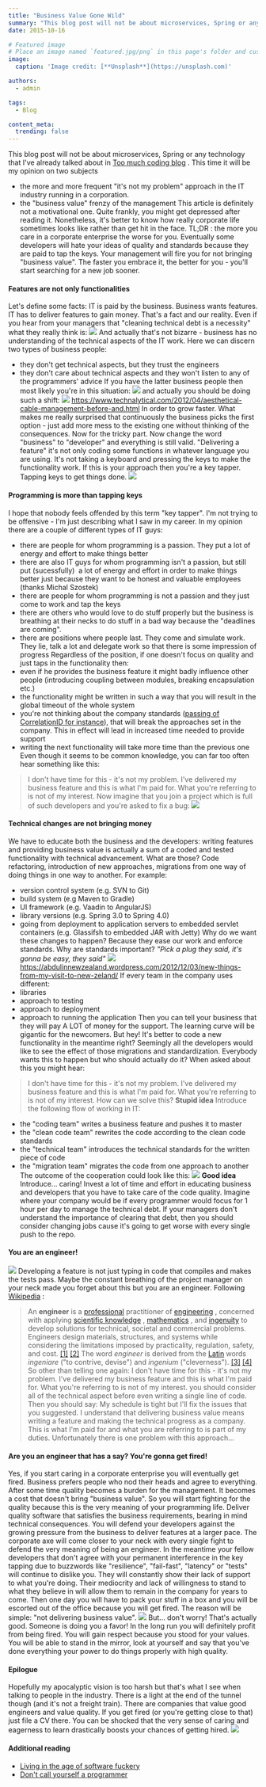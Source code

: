 ```yaml
---
title: "Business Value Gone Wild"
summary: "This blog post will not be about microservices, Spring or any technology that I've already talked about in Too much coding blog ."
date: 2015-10-16

# Featured image
# Place an image named `featured.jpg/png` in this page's folder and customize its options here.
image:
  caption: 'Image credit: [**Unsplash**](https://unsplash.com)'

authors:
  - admin

tags:
  - Blog

content_meta:
  trending: false
---
```

This blog post will not be about microservices, Spring or any technology that I've already talked about in
[Too much coding blog](https://toomuchcoding.blogspot.com/)
. This time it will be my opinion on two subjects
- the more and more frequent "it's not my problem" approach in the IT industry running in a corporation.
- the "business value" frenzy of the management
This article is definitely not a motivational one. Quite frankly, you might get depressed after reading it. Nonetheless, it's better to know how really corporate life sometimes looks like rather than get hit in the face.
TL;DR : the more you care in a corporate enterprise the worse for you. Eventually some developers will hate your ideas of quality and standards because they are paid to tap the keys. Your management will fire you for not bringing "business value". The faster you embrace it, the better for you - you'll start searching for a new job sooner.
[]()
#### Features are not only functionalities
Let's define some facts: IT is paid by the business. Business wants features. IT has to deliver features to gain money. That's a fact and our reality. Even if you hear from your managers that "cleaning technical debt is a necessity" what they really think is:
[![](https://4.bp.blogspot.com/-htlLzbCyZro/Vh6fjoKG5iI/AAAAAAABILw/_zk7wkxqPoU/s320/technical_debt.jpg)](https://4.bp.blogspot.com/-htlLzbCyZro/Vh6fjoKG5iI/AAAAAAABILw/_zk7wkxqPoU/s1600/technical_debt.jpg)
And actually that's not bizarre - business has no understanding of the technical aspects of the IT work. Here we can discern two types of business people:
- they don't get technical aspects, but they trust the engineers
- they don't care about technical aspects and they won't listen to any of the programmers' advice
If you have the latter business people then most likely you're in this situation:
[![](https://3.bp.blogspot.com/-LwS3CWbA0b0/Vh6qyT0FmbI/AAAAAAABIMM/1xY8oezZhFk/s1600/before.jpg)](https://3.bp.blogspot.com/-LwS3CWbA0b0/Vh6qyT0FmbI/AAAAAAABIMM/1xY8oezZhFk/s1600/before.jpg)
and actually you should be doing such a shift:
[![](https://1.bp.blogspot.com/-TCHAm6Q0yT0/Vh6oKJF3mLI/AAAAAAABIMA/pjQoINeQ35c/s320/cable_change.jpg)](https://1.bp.blogspot.com/-TCHAm6Q0yT0/Vh6oKJF3mLI/AAAAAAABIMA/pjQoINeQ35c/s1600/cable_change.jpg)
https://www.technalytical.com/2012/04/aesthetical-cable-management-before-and.html
In order to grow faster. What makes me really surprised that continuously the business picks the first option - just add more mess to the existing one without thinking of the consequences.
Now for the tricky part. Now change the word "business" to "developer" and everything is still valid.
"Delivering a feature" it's not only coding some functions in whatever language you are using. It's not taking a keyboard and pressing the keys to make the functionality work. If this is your approach then you're a key tapper. Tapping keys to get things done.
[![](https://4.bp.blogspot.com/-N9ueTp3dNhI/Vh6sGeO-OUI/AAAAAAABIMY/ZTgNPN9Pras/s320/dunno.jpg)](https://4.bp.blogspot.com/-N9ueTp3dNhI/Vh6sGeO-OUI/AAAAAAABIMY/ZTgNPN9Pras/s1600/dunno.jpg)
#### Programming is more than tapping keys
I hope that nobody feels offended by this term "key tapper". I'm not trying to be offensive - I'm just describing what I saw in my career. In my opinion there are a couple of different types of IT guys:
- there are people for whom programming is a passion. They put a lot of energy and effort to make things better
- there are also IT guys for whom programming isn't a passion, but still put (sucessfully)  a lot of energy and effort in order to make things better just because they want to be honest and valuable employees (thanks Michal Szostek)
- there are people for whom programming is not a passion and they just come to work and tap the keys
- there are others who would love to do stuff properly but the business is breathing at their necks to do stuff in a bad way because the "deadlines are coming".
- there are positions where people last. They come and simulate work. They lie, talk a lot and delegate work so that there is some impression of progress
Regardless of the position, if one doesn't focus on quality and just taps in the functionality then:
- even if he provides the business feature it might badly influence other people (introducing coupling between modules, breaking encapsulation etc.)
- the functionality might be written in such a way that you will result in the global timeout of the whole system
- you're not thinking about the company standards ([passing of CorrelationID for instance](https://www.slideshare.net/MarcinGrzejszczak/4financeit-microservices-092015-kaunas-jug/87?src=clipshare)), that will break the approaches set in the company. This in effect will lead in increased time needed to provide support
- writing the next functionality will take more time than the previous one
Even though it seems to be common knowledge, you can far too often hear something like this:
> I don't have time for this - it's not my problem. I've delivered my business feature and this is what I'm paid for. What you're referring to is not of my interest.
Now imagine that you join a project which is full of such developers and you're asked to fix a bug:
[![](https://2.bp.blogspot.com/-c6LCeYh8sHs/Vh7A-E-ZjaI/AAAAAAABIM0/gelqAg9YKU0/s400/new_guy.png)](https://2.bp.blogspot.com/-c6LCeYh8sHs/Vh7A-E-ZjaI/AAAAAAABIM0/gelqAg9YKU0/s1600/new_guy.png)
#### Technical changes are not bringing money
We have to educate both the business and the developers: writing features and providing business value is actually a sum of a coded and tested functionality with technical advancement. What are those? Code refactoring, introduction of new approaches, migrations from one way of doing things in one way to another. For example:
- version control system (e.g. SVN to Git)
- build system (e.g Maven to Gradle)
- UI framework (e.g. Vaadin to AngularJS)
- library versions (e.g. Spring 3.0 to Spring 4.0)
- going from deployment to application servers to embedded servlet containers (e.g. Glassifsh to embedded JAR with Jetty)
Why do we want these changes to happen? Because they ease our work and enforce standards. Why are standards important?
*"Pick a plug they said, it's gonna be easy, they said"*
[![](https://4.bp.blogspot.com/-StjBYB5gZOE/Vh7DWYGKYLI/AAAAAAABINI/7027zJf7kN8/s400/plugs.jpg)](https://4.bp.blogspot.com/-StjBYB5gZOE/Vh7DWYGKYLI/AAAAAAABINI/7027zJf7kN8/s1600/plugs.jpg)
https://abdulinnewzealand.wordpress.com/2012/12/03/new-things-from-my-visit-to-new-zeland/
If every team in the company uses different:
- libraries
- approach to testing
- approach to deployment
- approach to running the application
Then you can tell your business that they will pay A LOT of money for the support. The learning curve will be gigantic for the newcomers. But hey! It's better to code a new functionality in the meantime right?
Seemingly all the developers would like to see the effect of those migrations and standardization. Everybody wants this to happen but who should actually do it? When asked about this you might hear:
> I don't have time for this - it's not my problem. I've delivered my business feature and this is what I'm paid for. What you're referring to is not of my interest.
How can we solve this?
**Stupid idea**
Introduce the following flow of working in IT:
- the "coding team" writes a business feature and pushes it to master
- the "clean code team" rewrites the code according to the clean code standards
- the "technical team" introduces the technical standards for the written piece of code
- the "migration team" migrates the code from one approach to another
The outcome of the cooperation could look like this:
[![](https://2.bp.blogspot.com/-8PyO94v8WnQ/Vh7FQYoj_TI/AAAAAAABINU/NfuIHRnzdZQ/s320/bathroom.jpg)](https://2.bp.blogspot.com/-8PyO94v8WnQ/Vh7FQYoj_TI/AAAAAAABINU/NfuIHRnzdZQ/s1600/bathroom.jpg)
**Good idea**
Introduce... caring! Invest a lot of time and effort in educating business and developers that you have to take care of the code quality. Imagine where your company would be if every programmer would focus for 1 hour per day to manage the technical debt. If your managers don't understand the importance of clearing that debt, then you should consider changing jobs cause it's going to get worse with every single push to the repo.
#### You are an engineer!
[![](https://2.bp.blogspot.com/-pGZjd5My6EU/Vh7LQrT18oI/AAAAAAABINg/ku5r63yr3oY/s320/engineer.jpg)](https://2.bp.blogspot.com/-pGZjd5My6EU/Vh7LQrT18oI/AAAAAAABINg/ku5r63yr3oY/s1600/engineer.jpg)
Developing a feature is not just typing in code that compiles and makes the tests pass. Maybe the constant breathing of the project manager on your neck made you forget about this but you are an engineer. Following
[Wikipedia](https://en.wikipedia.org/wiki/Engineer)
:
> An
> **engineer**
> is a
> [professional](https://en.wikipedia.org/wiki/Profession)
> practitioner of
> [engineering](https://en.wikipedia.org/wiki/Engineering)
> , concerned with applying
> [scientific knowledge](https://en.wikipedia.org/wiki/Scientific_knowledge)
> ,
> [mathematics](https://en.wikipedia.org/wiki/Mathematics)
> , and
> [ingenuity](https://en.wikipedia.org/wiki/Ingenuity)
> to develop solutions for technical, societal and commercial problems. Engineers design materials, structures, and systems while considering the limitations imposed by practicality, regulation, safety, and cost.
> [[1]](https://en.wikipedia.org/wiki/Engineer#cite_note-bls-1)
> [[2]](https://en.wikipedia.org/wiki/Engineer#cite_note-nspe-2)
> The word
> *engineer*
> is derived from the
> [Latin](https://en.wikipedia.org/wiki/Latin)
> words
> *ingeniare*
> ("to contrive, devise") and
> *ingenium*
> ("cleverness").
> [[3]](https://en.wikipedia.org/wiki/Engineer#cite_note-3)
> [[4]](https://en.wikipedia.org/wiki/Engineer#cite_note-4)
So other than telling one again:
> I don't have time for this - it's not my problem. I've delivered my business feature and this is what I'm paid for. What you're referring to is not of my interest.
you should consider all of the technical aspect before even writing a single line of code. Then you should say:
> My schedule is tight but I'll fix the issues that you suggested. I understand that delivering business value means writing a feature and making the technical progress as a company. This is what I'm paid for and what you are referring to is part of my duties.
Unfortunately there is one problem with this approach...
#### Are you an engineer that has a say? You're gonna get fired!
Yes, if you start caring in a corporate enterprise you will eventually get fired. Business prefers people who nod their heads and agree to everything. After some time quality becomes a burden for the management. It becomes a cost that doesn't bring "business value".
So you will start fighting for the quality because this is the very meaning of your programming life. Deliver quality software that satisfies the business requirements, bearing in mind technical consequences. You will defend your developers against the growing pressure from the business to deliver features at a larger pace. The corporate axe will come closer to your neck with every single fight to defend the very meaning of being an engineer.
In the meantime your fellow developers that don't agree with your permanent interference in the key tapping due to buzzwords like "resilience", "fail-fast", "latency" or "tests" will continue to dislike you. They will constantly show their lack of support to what you're doing. Their mediocrity and lack of willingness to stand to what they believe in will allow them to remain in the company for years to come.
Then one day you will have to pack your stuff in a box and you will be escorted out of the office because you will get fired. The reason will be simple: "not delivering business value".
[![](https://4.bp.blogspot.com/-baNDD9nKPtQ/Vh7QTfvgBTI/AAAAAAABIN4/p1xdBPOtkrU/s320/guillotine.gif)](https://4.bp.blogspot.com/-baNDD9nKPtQ/Vh7QTfvgBTI/AAAAAAABIN4/p1xdBPOtkrU/s1600/guillotine.gif)
But... don't worry! That's actually good. Someone is doing you a favor! In the long run you will definitely profit from being fired. You will gain respect because you stood for your values. You will be able to stand in the mirror, look at yourself and say that you've done everything your power to do things properly with high quality.
#### Epilogue
Hopefully my apocalyptic vision is too harsh but that's what I see when talking to people in the industry. There is a light at the end of the tunnel though (and it's not a freight train).
There are companies that value good engineers and value quality. If you get fired (or you're getting close to that) just file a CV there. You can be shocked that the very sense of caring and eagerness to learn drastically boosts your chances of getting hired.
[![](https://1.bp.blogspot.com/-oFjV8za2yWM/Vh7M1xlgLRI/AAAAAAABINs/_yxMM4Gp_Vw/s320/the_end.gif)](https://1.bp.blogspot.com/-oFjV8za2yWM/Vh7M1xlgLRI/AAAAAAABINs/_yxMM4Gp_Vw/s1600/the_end.gif)
#### Additional reading
- [Living in the age of software fuckery](https://medium.com/@bryanedds/living-in-the-age-of-software-fuckery-8859f81ca877)
- [Don't call yourself a programmer](https://www.kalzumeus.com/2011/10/28/dont-call-yourself-a-programmer/)
